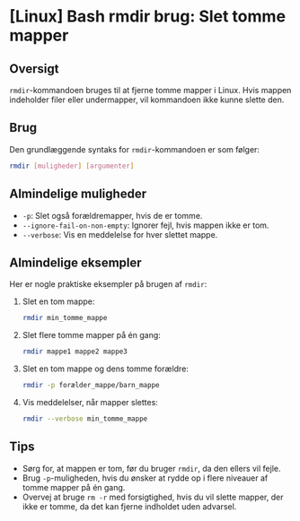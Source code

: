 # [Linux] Bash rmdir brug: Slet tomme mapper

## Oversigt
`rmdir`-kommandoen bruges til at fjerne tomme mapper i Linux. Hvis mappen indeholder filer eller undermapper, vil kommandoen ikke kunne slette den.

## Brug
Den grundlæggende syntaks for `rmdir`-kommandoen er som følger:

```bash
rmdir [muligheder] [argumenter]
```

## Almindelige muligheder
- `-p`: Slet også forældremapper, hvis de er tomme.
- `--ignore-fail-on-non-empty`: Ignorer fejl, hvis mappen ikke er tom.
- `--verbose`: Vis en meddelelse for hver slettet mappe.

## Almindelige eksempler
Her er nogle praktiske eksempler på brugen af `rmdir`:

1. Slet en tom mappe:
   ```bash
   rmdir min_tomme_mappe
   ```

2. Slet flere tomme mapper på én gang:
   ```bash
   rmdir mappe1 mappe2 mappe3
   ```

3. Slet en tom mappe og dens tomme forældre:
   ```bash
   rmdir -p forælder_mappe/barn_mappe
   ```

4. Vis meddelelser, når mapper slettes:
   ```bash
   rmdir --verbose min_tomme_mappe
   ```

## Tips
- Sørg for, at mappen er tom, før du bruger `rmdir`, da den ellers vil fejle.
- Brug `-p`-muligheden, hvis du ønsker at rydde op i flere niveauer af tomme mapper på én gang.
- Overvej at bruge `rm -r` med forsigtighed, hvis du vil slette mapper, der ikke er tomme, da det kan fjerne indholdet uden advarsel.